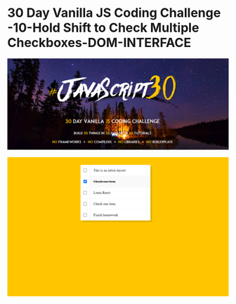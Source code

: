  
# 30 Day Vanilla JS Coding Challenge -10-Hold Shift to Check Multiple Checkboxes-DOM-INTERFACE

 ![Alt text](image-1.png)
 
 ![Alt text](image.png)